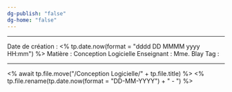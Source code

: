 ```yaml
---
dg-publish: "false"
dg-home: "false"
---
```

 ---

 Date de création : <% tp.date.now(format = "dddd DD MMMM yyyy HH:mm") %>
 Matière : Conception Logicielle
 Enseignant : Mme. Blay
 Tag :

---

 <% await tp.file.move("/Conception Logicielle/" + tp.file.title) %>
 <% tp.file.rename(tp.date.now(format = "DD-MM-YYYY") + " - ") %>
